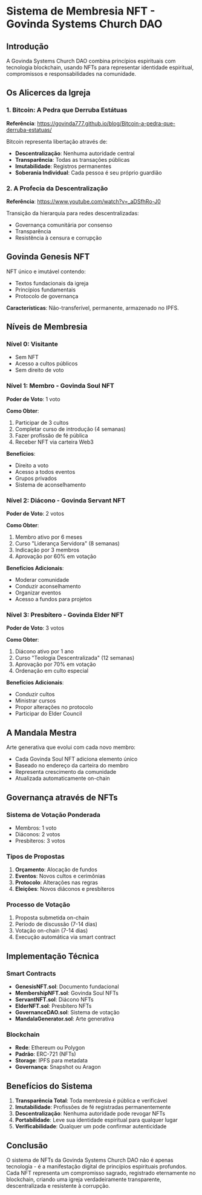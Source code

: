 # Sistema de Membresia NFT - Govinda Systems Church DAO

## Introdução

A Govinda Systems Church DAO combina princípios espirituais com tecnologia blockchain, usando NFTs para representar identidade espiritual, compromissos e responsabilidades na comunidade.

## Os Alicerces da Igreja

### 1. Bitcoin: A Pedra que Derruba Estátuas
**Referência**: https://govinda777.github.io/blog/Bitcoin-a-pedra-que-derruba-estatuas/

Bitcoin representa libertação através de:
- **Descentralização**: Nenhuma autoridade central
- **Transparência**: Todas as transações públicas
- **Imutabilidade**: Registros permanentes
- **Soberania Individual**: Cada pessoa é seu próprio guardião

### 2. A Profecia da Descentralização
**Referência**: https://www.youtube.com/watch?v=_aDSfhRo-J0

Transição da hierarquia para redes descentralizadas:
- Governança comunitária por consenso
- Transparência
- Resistência à censura e corrupção

## Govinda Genesis NFT

NFT único e imutável contendo:
- Textos fundacionais da igreja
- Princípios fundamentais
- Protocolo de governança

**Características**: Não-transferível, permanente, armazenado no IPFS.

## Níveis de Membresia

### Nível 0: Visitante
- Sem NFT
- Acesso a cultos públicos
- Sem direito de voto

### Nível 1: Membro - Govinda Soul NFT
**Poder de Voto**: 1 voto

**Como Obter**:
1. Participar de 3 cultos
2. Completar curso de introdução (4 semanas)
3. Fazer profissão de fé pública
4. Receber NFT via carteira Web3

**Benefícios**:
- Direito a voto
- Acesso a todos eventos
- Grupos privados
- Sistema de aconselhamento

### Nível 2: Diácono - Govinda Servant NFT
**Poder de Voto**: 2 votos

**Como Obter**:
1. Membro ativo por 6 meses
2. Curso "Liderança Servidora" (8 semanas)
3. Indicação por 3 membros
4. Aprovação por 60% em votação

**Benefícios Adicionais**:
- Moderar comunidade
- Conduzir aconselhamento
- Organizar eventos
- Acesso a fundos para projetos

### Nível 3: Presbítero - Govinda Elder NFT
**Poder de Voto**: 3 votos

**Como Obter**:
1. Diácono ativo por 1 ano
2. Curso "Teologia Descentralizada" (12 semanas)
3. Aprovação por 70% em votação
4. Ordenação em culto especial

**Benefícios Adicionais**:
- Conduzir cultos
- Ministrar cursos
- Propor alterações no protocolo
- Participar do Elder Council

## A Mandala Mestra

Arte generativa que evolui com cada novo membro:
- Cada Govinda Soul NFT adiciona elemento único
- Baseado no endereço da carteira do membro
- Representa crescimento da comunidade
- Atualizada automaticamente on-chain

## Governança através de NFTs

### Sistema de Votação Ponderada
- Membros: 1 voto
- Diáconos: 2 votos
- Presbíteros: 3 votos

### Tipos de Propostas
1. **Orçamento**: Alocação de fundos
2. **Eventos**: Novos cultos e cerimônias
3. **Protocolo**: Alterações nas regras
4. **Eleições**: Novos diáconos e presbíteros

### Processo de Votação
1. Proposta submetida on-chain
2. Período de discussão (7-14 dias)
3. Votação on-chain (7-14 dias)
4. Execução automática via smart contract

## Implementação Técnica

### Smart Contracts
- **GenesisNFT.sol**: Documento fundacional
- **MembershipNFT.sol**: Govinda Soul NFTs
- **ServantNFT.sol**: Diácono NFTs
- **ElderNFT.sol**: Presbítero NFTs
- **GovernanceDAO.sol**: Sistema de votação
- **MandalaGenerator.sol**: Arte generativa

### Blockchain
- **Rede**: Ethereum ou Polygon
- **Padrão**: ERC-721 (NFTs)
- **Storage**: IPFS para metadata
- **Governança**: Snapshot ou Aragon

## Benefícios do Sistema

1. **Transparência Total**: Toda membresia é pública e verificável
2. **Imutabilidade**: Profissões de fé registradas permanentemente
3. **Descentralização**: Nenhuma autoridade pode revogar NFTs
4. **Portabilidade**: Leve sua identidade espiritual para qualquer lugar
5. **Verificabilidade**: Qualquer um pode confirmar autenticidade

## Conclusão

O sistema de NFTs da Govinda Systems Church DAO não é apenas tecnologia - é a manifestação digital de princípios espirituais profundos. Cada NFT representa um compromisso sagrado, registrado eternamente no blockchain, criando uma igreja verdadeiramente transparente, descentralizada e resistente à corrupção.
